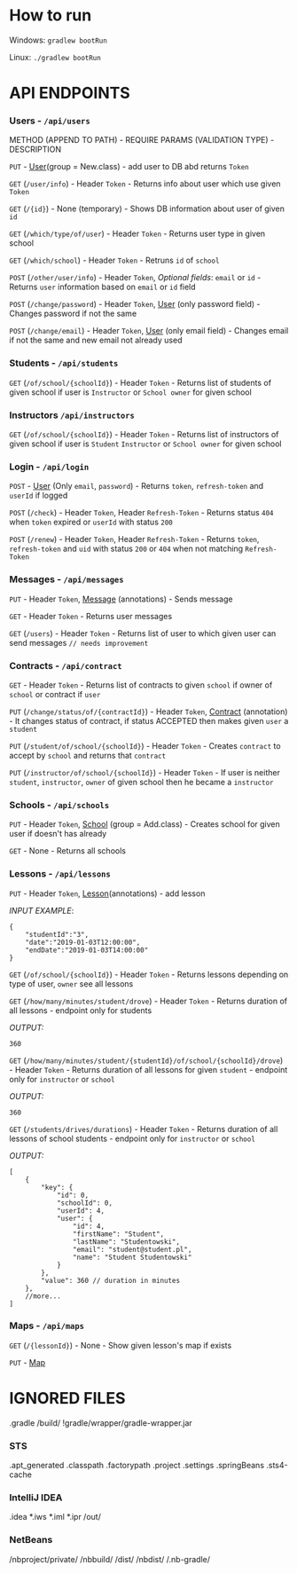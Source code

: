 # How to run
Windows: `gradlew bootRun`

Linux: `./gradlew bootRun`

# API ENDPOINTS

### Users - `/api/users`

METHOD (APPEND TO PATH) - REQUIRE PARAMS (VALIDATION TYPE) - DESCRIPTION

`PUT` - [User](src/main/java/arabella/backend/model/User.java)(group = New.class) - add user to DB abd returns `Token`

`GET` (`/user/info`) - Header `Token` - Returns info about user which use given `Token`

`GET` (`/{id}`) - None (temporary) - Shows DB information about user of given `id`

`GET` (`/which/type/of/user`) - Header `Token` - Returns user type in given school 

`GET` (`/which/school`) - Header `Token` - Retruns `id` of `school`

`POST` (`/other/user/info`) - Header `Token`, *Optional fields*: `email` or `id` - Returns `user` information based on `email` or `id` field 

`POST` (`/change/password`) - Header `Token`, [User](src/main/java/arabella/backend/model/User.java) (only password field) - Changes password if not the same

`POST` (`/change/email`) - Header `Token`, [User](src/main/java/arabella/backend/model/User.java) (only email field) - Changes email if not the same and new email not already used 

### Students - `/api/students`

`GET` (`/of/school/{schoolId}`) - Header `Token` - Returns list of students of given school if user is `Instructor` or `School owner` for given school

### Instructors `/api/instructors`

`GET` (`/of/school/{schoolId}`) - Header `Token` - Returns list of instructors of given school if user is `Student` `Instructor` or `School owner` for given school

### Login - `/api/login`

`POST` - [User](src/main/java/arabella/backend/model/User.java) (Only `email`, `password`) - Returns `token`, `refresh-token` and `userId` if logged

`POST` (`/check`) - Header `Token`, Header `Refresh-Token` - Returns status `404` when `token` expired or `userId` with status `200`

`POST` (`/renew`) - Header `Token`, Header `Refresh-Token` - Returns `token`, `refresh-token` and `uid` with status `200` or `404` when not matching `Refresh-Token`

### Messages - `/api/messages`

`PUT` - Header `Token`, [Message](src/main/java/arabella/backend/model/Message.java) (annotations) - Sends message

`GET` - Header `Token` - Returns user messages

`GET` (`/users`) - Header `Token` - Returns list of user to which given user can send messages  `// needs improvement`

### Contracts - `/api/contract`

`GET` - Header `Token` - Returns list of contracts to given `school` if owner of `school` or contract  if `user`

`PUT` (`/change/status/of/{contractId}`) - Header `Token`, [Contract](src/main/java/arabella/backend/model/School.java) (annotation) - It changes status of contract, if status ACCEPTED then makes given `user` a `student` 

`PUT` (`/student/of/school/{schoolId}`) - Header `Token` - Creates `contract` to accept by `school` and returns that `contract`

`PUT` (`/instructor/of/school/{schoolId}`) - Header `Token` - If user is neither `student`, `instructor`, `owner` of given school then he became a `instructor`

### Schools - `/api/schools`

`PUT` - Header `Token`, [School](src/main/java/arabella/backend/model/School.java) (group = Add.class) - Creates school for given user if doesn't has already

`GET` - None - Returns all schools

### Lessons - `/api/lessons`

`PUT` - Header `Token`, [Lesson](src/main/java/arabella/backend/model/Lesson.java)(annotations) - add lesson

*INPUT EXAMPLE*:
```
{
    "studentId":"3",
    "date":"2019-01-03T12:00:00",
    "endDate":"2019-01-03T14:00:00"
}
```

`GET` (`/of/school/{schoolId}`) - Header `Token` - Returns lessons depending on type of user, `owner` see all lessons

`GET` (`/how/many/minutes/student/drove`) - Header `Token` - Returns duration of all lessons - endpoint only for students

*OUTPUT:*
```
360
```

`GET` (`/how/many/minutes/student/{studentId}/of/school/{schoolId}/drove`) - Header `Token` - Returns duration of all lessons for given `student` - endpoint only for `instructor` or `school`

*OUTPUT:*
```
360
```

`GET` (`/students/drives/durations`) - Header `Token` - Returns duration of all lessons of school students - endpoint only for `instructor` or `school`

*OUTPUT:*
```
[
    {
        "key": {
            "id": 0,
            "schoolId": 0,
            "userId": 4,
            "user": {
                "id": 4,
                "firstName": "Student",
                "lastName": "Studentowski",
                "email": "student@student.pl",
                "name": "Student Studentowski"
            }
        },
        "value": 360 // duration in minutes
    },
    //more...
]
```

### Maps - `/api/maps`

`GET` (`/{lessonId}`) - None - Show given lesson's map if exists

`PUT` - [Map](src/main/java/arabella/backend/model/Map.java)

# IGNORED FILES

.gradle
/build/
!gradle/wrapper/gradle-wrapper.jar

### STS ###
.apt_generated
.classpath
.factorypath
.project
.settings
.springBeans
.sts4-cache

### IntelliJ IDEA ###
.idea
*.iws
*.iml
*.ipr
/out/

### NetBeans ###
/nbproject/private/
/nbbuild/
/dist/
/nbdist/
/.nb-gradle/